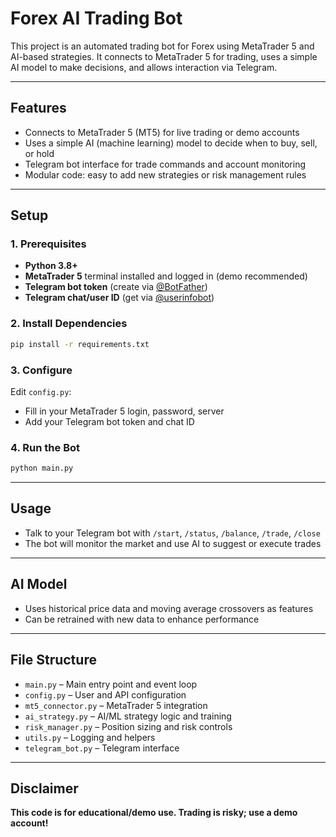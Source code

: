 # Forex AI Trading Bot

This project is an automated trading bot for Forex using MetaTrader 5 and AI-based strategies. It connects to MetaTrader 5 for trading, uses a simple AI model to make decisions, and allows interaction via Telegram.

---

## Features

- Connects to MetaTrader 5 (MT5) for live trading or demo accounts
- Uses a simple AI (machine learning) model to decide when to buy, sell, or hold
- Telegram bot interface for trade commands and account monitoring
- Modular code: easy to add new strategies or risk management rules

---

## Setup

### 1. Prerequisites

- **Python 3.8+**
- **MetaTrader 5** terminal installed and logged in (demo recommended)
- **Telegram bot token** (create via [@BotFather](https://t.me/botfather))
- **Telegram chat/user ID** (get via [@userinfobot](https://t.me/userinfobot))

### 2. Install Dependencies

```bash
pip install -r requirements.txt
```

### 3. Configure

Edit `config.py`:
- Fill in your MetaTrader 5 login, password, server
- Add your Telegram bot token and chat ID

### 4. Run the Bot

```bash
python main.py
```

---

## Usage

- Talk to your Telegram bot with `/start`, `/status`, `/balance`, `/trade`, `/close`
- The bot will monitor the market and use AI to suggest or execute trades

---

## AI Model

- Uses historical price data and moving average crossovers as features
- Can be retrained with new data to enhance performance

---

## File Structure

- `main.py` – Main entry point and event loop
- `config.py` – User and API configuration
- `mt5_connector.py` – MetaTrader 5 integration
- `ai_strategy.py` – AI/ML strategy logic and training
- `risk_manager.py` – Position sizing and risk controls
- `utils.py` – Logging and helpers
- `telegram_bot.py` – Telegram interface

---

## Disclaimer

**This code is for educational/demo use. Trading is risky; use a demo account!**